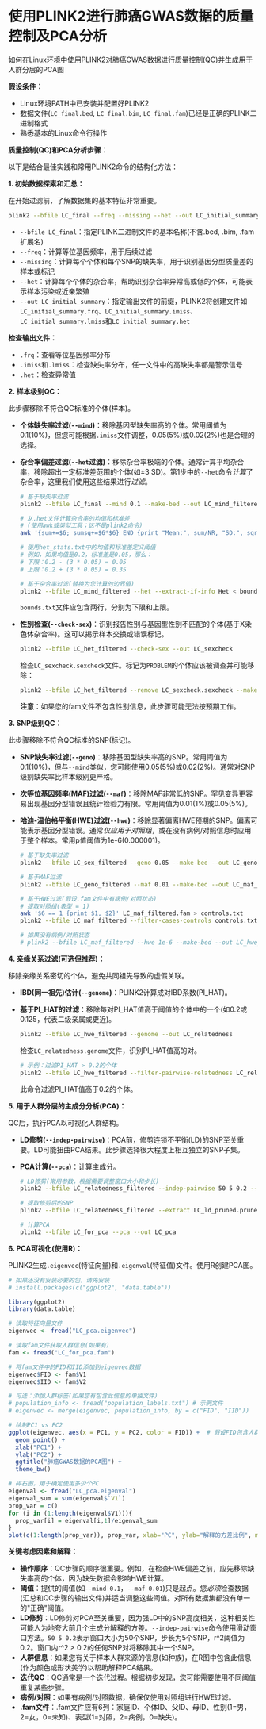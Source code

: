 # 使用PLINK2进行肺癌GWAS数据的质量控制及PCA分析

如何在Linux环境中使用PLINK2对肺癌GWAS数据进行质量控制(QC)并生成用于人群分层的PCA图

**假设条件：**

-   Linux环境PATH中已安装并配置好PLINK2
-   数据文件(`LC_final.bed`, `LC_final.bim`, `LC_final.fam`)已经是正确的PLINK二进制格式
-   熟悉基本的Linux命令行操作

**质量控制(QC)和PCA分析步骤：**

以下是结合最佳实践和常用PLINK2命令的结构化方法：

**1. 初始数据探索和汇总：**

在开始过滤前，了解数据集的基本特征非常重要。

``` bash
plink2 --bfile LC_final --freq --missing --het --out LC_initial_summary
```

-   `--bfile LC_final`：指定PLINK二进制文件的基本名称(不含.bed, .bim, .fam扩展名)
-   `--freq`：计算等位基因频率，用于后续过滤
-   `--missing`：计算每个个体和每个SNP的缺失率，用于识别基因分型质量差的样本或标记
-   `--het`：计算每个个体的杂合率，帮助识别杂合率异常高或低的个体，可能表示样本污染或近亲繁殖
-   `--out LC_initial_summary`：指定输出文件的前缀，PLINK2将创建文件如`LC_initial_summary.frq`、`LC_initial_summary.imiss`、`LC_initial_summary.lmiss`和`LC_initial_summary.het`

**检查输出文件：**

-   `.frq`：查看等位基因频率分布
-   `.imiss`和`.lmiss`：检查缺失率分布，任一文件中的高缺失率都是警示信号
-   `.het`：检查异常值

**2. 样本级别QC：**

此步骤移除不符合QC标准的个体(样本)。

-   **个体缺失率过滤(`--mind`)**：移除基因型缺失率高的个体。常用阈值为0.1(10%)，但您可能根据`.imiss`文件调整，0.05(5%)或0.02(2%)也是合理的选择。

-   **杂合率偏差过滤(`--het`过滤)**：移除杂合率极端的个体。通常计算平均杂合率，移除超出一定标准差范围的个体(如±3 SD)。第1步中的`--het`命令*计算*了杂合率，这里我们使用这些结果进行*过滤*。

    ``` bash
    # 基于缺失率过滤
    plink2 --bfile LC_final --mind 0.1 --make-bed --out LC_mind_filtered

    # 从.het文件计算杂合率的均值和标准差
    # (使用awk或类似工具；这不是plink2命令)
    awk '{sum+=$6; sumsq+=$6*$6} END {print "Mean:", sum/NR, "SD:", sqrt(sumsq/NR - (sum/NR)^2)}' LC_initial_summary.het > het_stats.txt

    # 使用het_stats.txt中的均值和标准差定义阈值
    # 例如，如果均值是0.2，标准差是0.05，那么：
    # 下限：0.2 - (3 * 0.05) = 0.05
    # 上限：0.2 + (3 * 0.05) = 0.35

    # 基于杂合率过滤(替换为您计算的边界值)
    plink2 --bfile LC_mind_filtered --het --extract-if-info Het < bounds.txt --make-bed --out LC_het_filtered
    ```

    `bounds.txt`文件应包含两行，分别为下限和上限。

-   **性别检查(`--check-sex`)**：识别报告性别与基因型性别不匹配的个体(基于X染色体杂合率)。这可以揭示样本交换或错误标记。

    ``` bash
    plink2 --bfile LC_het_filtered --check-sex --out LC_sexcheck
    ```

    检查`LC_sexcheck.sexcheck`文件。标记为`PROBLEM`的个体应该被调查并可能移除：

    ``` bash
    plink2 --bfile LC_het_filtered --remove LC_sexcheck.sexcheck --make-bed --out LC_sex_filtered
    ```

    **注意**：如果您的fam文件不包含性别信息，此步骤可能无法按预期工作。

**3. SNP级别QC：**

此步骤移除不符合QC标准的SNP(标记)。

-   **SNP缺失率过滤(`--geno`)**：移除基因型缺失率高的SNP。常用阈值为0.1(10%)，但与`--mind`类似，您可能使用0.05(5%)或0.02(2%)。通常对SNP级别缺失率比样本级别更严格。

-   **次等位基因频率(MAF)过滤(`--maf`)**：移除MAF非常低的SNP。罕见变异更容易出现基因分型错误且统计检验力有限。常用阈值为0.01(1%)或0.05(5%)。

-   **哈迪-温伯格平衡(HWE)过滤(`--hwe`)**：移除显著偏离HWE预期的SNP。偏离可能表示基因分型错误。通常*仅应用于对照组*，或在没有病例/对照信息时应用于整个样本。常用p值阈值为1e-6(0.000001)。

    ``` bash
    # 基于缺失率过滤
    plink2 --bfile LC_sex_filtered --geno 0.05 --make-bed --out LC_geno_filtered

    # 基于MAF过滤
    plink2 --bfile LC_geno_filtered --maf 0.01 --make-bed --out LC_maf_filtered

    # 基于HWE过滤(假设.fam文件中有病例/对照状态)
    # 提取对照组(表型 = 1)
    awk '$6 == 1 {print $1, $2}' LC_maf_filtered.fam > controls.txt
    plink2 --bfile LC_maf_filtered --filter-cases-controls controls.txt --hwe 1e-6 --make-bed --out LC_hwe_filtered

    # 如果没有病例/对照状态
    # plink2 --bfile LC_maf_filtered --hwe 1e-6 --make-bed --out LC_hwe_filtered
    ```

**4. 亲缘关系过滤(可选但推荐)：**

移除亲缘关系密切的个体，避免共同祖先导致的虚假关联。

-   **IBD(同一祖先)估计(`--genome`)**：PLINK2计算成对IBD系数(PI_HAT)。

-   **基于PI_HAT的过滤**：移除每对PI_HAT值高于阈值的个体中的一个(如0.2或0.125，代表二级亲属或更近)。

    ``` bash
    plink2 --bfile LC_hwe_filtered --genome --out LC_relatedness
    ```

    检查`LC_relatedness.genome`文件，识别PI_HAT值高的对。

    ``` bash
    # 示例：过滤PI_HAT > 0.2的个体
    plink2 --bfile LC_hwe_filtered --filter-pairwise-relatedness LC_relatedness.genome 0.2 --make-bed --out LC_relatedness_filtered
    ```

    此命令过滤PI_HAT值高于0.2的个体。

**5. 用于人群分层的主成分分析(PCA)：**

QC后，执行PCA以可视化人群结构。

-   **LD修剪(`--indep-pairwise`)**：PCA前，修剪连锁不平衡(LD)的SNP至关重要。LD可能扭曲PCA结果。此步骤选择很大程度上相互独立的SNP子集。

-   **PCA计算(`--pca`)**：计算主成分。

    ``` bash
    # LD修剪(常用参数，根据需要调整窗口大小和步长)
    plink2 --bfile LC_relatedness_filtered --indep-pairwise 50 5 0.2 --out LC_ld_pruned

    # 提取修剪后的SNP
    plink2 --bfile LC_relatedness_filtered --extract LC_ld_pruned.prune.in --make-bed --out LC_for_pca

    # 计算PCA
    plink2 --bfile LC_for_pca --pca --out LC_pca
    ```

**6. PCA可视化(使用R)：**

PLINK2生成`.eigenvec`(特征向量)和`.eigenval`(特征值)文件。使用R创建PCA图。

``` r
# 如果还没有安装必要的包，请先安装
# install.packages(c("ggplot2", "data.table"))

library(ggplot2)
library(data.table)

# 读取特征向量文件
eigenvec <- fread("LC_pca.eigenvec")

# 读取fam文件获取人群信息(如果有)
fam <- fread("LC_for_pca.fam")

# 将fam文件中的FID和IID添加到eigenvec数据
eigenvec$FID <- fam$V1
eigenvec$IID <- fam$V2

# 可选：添加人群标签(如果您有包含此信息的单独文件)
# population_info <- fread("population_labels.txt") # 示例文件
# eigenvec <- merge(eigenvec, population_info, by = c("FID", "IID"))

# 绘制PC1 vs PC2
ggplot(eigenvec, aes(x = PC1, y = PC2, color = FID)) +  # 假设FID包含人群信息
  geom_point() +
  xlab("PC1") +
  ylab("PC2") +
  ggtitle("肺癌GWAS数据的PCA图") +
  theme_bw()

# 碎石图，用于确定使用多少个PC
eigenval <- fread("LC_pca.eigenval")
eigenval_sum = sum(eigenval$`V1`)
prop_var = c()
for (i in (1:length(eigenval$V1))){
  prop_var[i] = eigenval[i,1]/eigenval_sum
}
plot(c(1:length(prop_var)), prop_var, xlab="PC", ylab="解释的方差比例", main="碎石图")
```

**关键考虑因素和解释：**

-   **操作顺序**：QC步骤的顺序很重要。例如，在检查HWE偏差之前，应先移除缺失率高的个体，因为缺失数据会影响HWE计算。
-   **阈值**：提供的阈值(如`--mind 0.1`，`--maf 0.01`)只是起点。您*必须*检查数据(汇总和QC步骤的输出文件)并适当调整这些阈值。对所有数据集都没有单一的"正确"阈值。
-   **LD修剪**：LD修剪对PCA至关重要，因为强LD中的SNP高度相关，这种相关性可能人为地夸大前几个主成分解释的方差。`--indep-pairwise`命令使用滑动窗口方法。`50 5 0.2`表示窗口大小为50个SNP，步长为5个SNP，r^2阈值为0.2。窗口内r^2 \> 0.2的任何SNP对将移除其中一个SNP。
-   **人群信息**：如果您有关于样本人群来源的信息(如种族)，在R图中包含此信息(作为颜色或形状美学)以帮助解释PCA结果。
-   **迭代QC**：QC通常是一个迭代过程。根据初步发现，您可能需要使用不同阈值重复某些步骤。
-   **病例/对照**：如果有病例/对照数据，确保仅使用对照组进行HWE过滤。
-   **.fam文件**：.fam文件应有6列：家庭ID、个体ID、父ID、母ID、性别(1=男，2=女，0=未知)、表型(1=对照，2=病例，0=缺失)。
